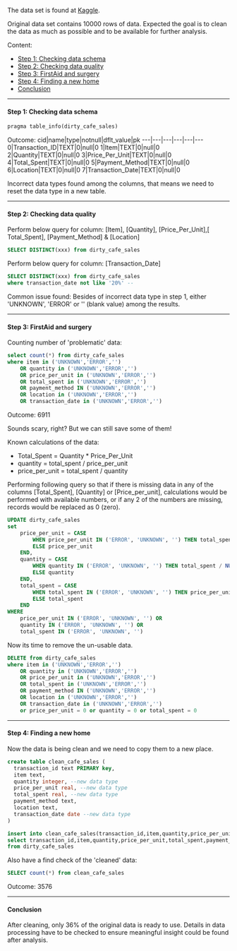 The data set is found at [Kaggle](https://www.kaggle.com/datasets/ahmedmohamed2003/cafe-sales-dirty-data-for-cleaning-training).

Original data set contains 10000 rows of data.
Expected the goal is to clean the data as much as possible and to be available for further analysis.

Content:
- [Step 1: Checking data schema](#Step-1-Checking-data-schema)
- [Step 2: Checking data quality](#Step-2-Checking-data-quality)
- [Step 3: FirstAid and surgery](#Step-3-FirstAid-and-surgery)
- [Step 4: Finding a new home](#Step-4-Finding-a-new-home)
- [Conclusion](#Conclusion)

***

#### Step 1: Checking data schema
```sql
pragma table_info(dirty_cafe_sales)
```

Outcome:
cid|name|type|notnull|dflt_value|pk
---|---|---|---|---|---
0|Transaction_ID|TEXT|0|null|0
1|Item|TEXT|0|null|0
2|Quantity|TEXT|0|null|0
3|Price_Per_Unit|TEXT|0|null|0
4|Total_Spent|TEXT|0|null|0
5|Payment_Method|TEXT|0|null|0
6|Location|TEXT|0|null|0
7|Transaction_Date|TEXT|0|null|0


Incorrect data types found among the columns, that means we need to reset the data type in a new table.
***

#### Step 2: Checking data quality

Perform below query for column: [Item], [Quantity], [Price_Per_Unit],[ Total_Spent], [Payment_Method] & [Location]
```sql
SELECT DISTINCT(xxx) from dirty_cafe_sales
```

Perform below query for column: [Transaction_Date]
```sql
SELECT DISTINCT(xxx) from dirty_cafe_sales
where transaction_date not like '20%' --
```

Common issue found: Besides of incorrect data type in step 1, either 'UNKNOWN', 'ERROR' or '' (blank value) among the results.

***
#### Step 3: FirstAid and surgery

Counting number of 'problematic' data:
```SQL
select count(*) from dirty_cafe_sales
where item in ('UNKNOWN','ERROR','')
    OR quantity in ('UNKNOWN','ERROR','')
    OR price_per_unit in ('UNKNOWN','ERROR','')
    OR total_spent in ('UNKNOWN','ERROR','')
    OR payment_method IN ('UNKNOWN','ERROR','')
    OR location in ('UNKNOWN','ERROR','')
    OR transaction_date in ('UNKNOWN','ERROR','')
```
Outcome: 6911

Sounds scary, right? But we can still save some of them!

Known calculations of the data:
- Total_Spent = Quantity * Price_Per_Unit
- quantity = total_spent / price_per_unit
- price_per_unit = total_spent / quantity

Performing following query so that if there is missing data in any of the columns [Total_Spent], [Quantity] or [Price_per_unit], calculations would be performed with available numbers, or if any 2 of the numbers are missing, records would be replaced as 0 (zero).

```sql
UPDATE dirty_cafe_sales
set
    price_per_unit = CASE 
        WHEN price_per_unit IN ('ERROR', 'UNKNOWN', '') THEN total_spent/ NULLIF(quantity, 0)
        ELSE price_per_unit
    END,
    quantity = CASE 
        WHEN quantity IN ('ERROR', 'UNKNOWN', '') THEN total_spent / NULLIF(price_per_unit, 0)
        ELSE quantity 
    END,
    total_spent = CASE 
        WHEN total_spent IN ('ERROR', 'UNKNOWN', '') THEN price_per_unit * quantity
        ELSE total_spent
    END
WHERE 
    price_per_unit IN ('ERROR', 'UNKNOWN', '') OR 
    quantity IN ('ERROR', 'UNKNOWN', '') OR 
    total_spent IN ('ERROR', 'UNKNOWN', '')
```

Now its time to remove the un-usable data.
```sql
DELETE from dirty_cafe_sales
where item in ('UNKNOWN','ERROR','')
	OR quantity in ('UNKNOWN','ERROR','')
    OR price_per_unit in ('UNKNOWN','ERROR','')
    OR total_spent in ('UNKNOWN','ERROR','')
    OR payment_method IN ('UNKNOWN','ERROR','')
    OR location in ('UNKNOWN','ERROR','')
    OR transaction_date in ('UNKNOWN','ERROR','')
    or price_per_unit = 0 or quantity = 0 or total_spent = 0
```
***
#### Step 4: Finding a new home
Now the data is being clean and we need to copy them to a new place.
```sql
create table clean_cafe_sales (
  transaction_id text PRIMARY key,
  item text,
  quantity integer, --new data type
  price_per_unit real, --new data type
  total_spent real, --new data type
  payment_method text,
  location text,
  transaction_date date --new data type
)
```
```sql
insert into clean_cafe_sales(transaction_id,item,quantity,price_per_unit,total_spent,payment_method,location,transaction_date)
select transaction_id,item,quantity,price_per_unit,total_spent,payment_method,location,transaction_date
from dirty_cafe_sales
```

Also have a find check of the 'cleaned' data:
```sql
SELECT count(*) from clean_cafe_sales
```
Outcome: 3576
***
#### Conclusion
After cleaning, only 36% of the original data is ready to use. Details in data processing have to be checked to ensure meaningful insight could be found after analysis.
